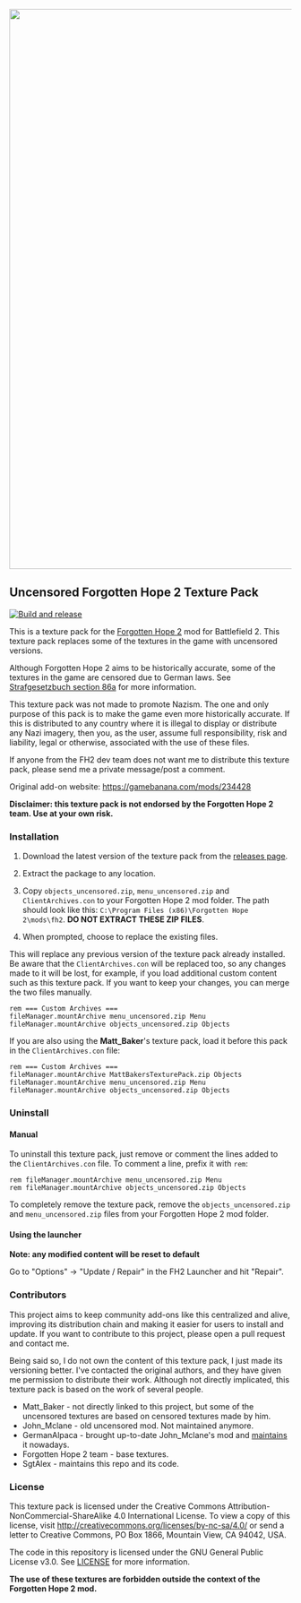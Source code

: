 <p align="center"> <img width="1000px" src="http://forgottenhope.warumdarum.de/images/news/124%20-%20FH2mod.jpg"/> </p>

## Uncensored Forgotten Hope 2 Texture Pack

[![Build and release](https://github.com/Forgotten-Hope-2-community-addons/fh2_uncensored_texture_pack/actions/workflows/build-and-release.yml/badge.svg)](https://github.com/Forgotten-Hope-2-community-addons/fh2_uncensored_texture_pack/actions/workflows/build-and-release.yml)

This is a texture pack for the [Forgotten Hope 2][website] mod for Battlefield 2. This 
texture pack replaces some of the textures in the game with uncensored versions.

Although Forgotten Hope 2 aims to be historically accurate, some of the textures in the 
game are censored due to German laws. See [Strafgesetzbuch section 86a][86a] for more information.

This texture pack was not made to promote Nazism. The one and only purpose of this pack is to make the game even more historically accurate. If this is distributed to any country where it is illegal to display or distribute any Nazi imagery, then you, as the user, assume full responsibility, risk and liability, legal or otherwise, associated with the use of these files.

If anyone from the FH2 dev team does not want me to distribute this texture
pack, please send me a private message/post a comment.

Original add-on website: https://gamebanana.com/mods/234428

**Disclaimer: this texture pack is not endorsed by the Forgotten Hope 2 team. Use at your own risk.**

### Installation

1. Download the latest version of the texture pack from the [releases page](https://github.com/Forgotten-Hope-2-community-addons/fh2_uncensored_texture_pack/releases).

2. Extract the package to any location.

3. Copy `objects_uncensored.zip`, `menu_uncensored.zip` and `ClientArchives.con` to your Forgotten Hope 2 mod folder. The path should look like this: `C:\Program Files (x86)\Forgotten Hope 2\mods\fh2`. **DO NOT EXTRACT THESE ZIP FILES**.

4. When prompted, choose to replace the existing files.

This will replace any previous version of the texture pack already installed. Be aware that the `ClientArchives.con` will be replaced too, so any changes made to it will be lost, for example, if you load additional custom content such as this texture pack. If you want to keep your changes, you can merge the two files manually.

```
rem === Custom Archives === 
fileManager.mountArchive menu_uncensored.zip Menu
fileManager.mountArchive objects_uncensored.zip Objects
```

If you are also using the **Matt_Baker**'s texture pack, load it before this pack in the `ClientArchives.con` file:

```
rem === Custom Archives ===
fileManager.mountArchive MattBakersTexturePack.zip Objects
fileManager.mountArchive menu_uncensored.zip Menu
fileManager.mountArchive objects_uncensored.zip Objects
```

### Uninstall


#### Manual

To uninstall this texture pack, just remove or comment the lines added to the `ClientArchives.con` file. To comment a line, prefix it with `rem`:

```
rem fileManager.mountArchive menu_uncensored.zip Menu
rem fileManager.mountArchive objects_uncensored.zip Objects
```

To completely remove the texture pack, remove the `objects_uncensored.zip` and `menu_uncensored.zip` files from your Forgotten Hope 2 mod folder.


#### Using the launcher

**Note: any modified content will be reset to default**

Go to "Options" → "Update / Repair" in the FH2 Launcher and hit "Repair".


### Contributors

This project aims to keep community add-ons like this centralized and alive, improving its 
distribution chain and making it easier for users to install and update. If you want to
contribute to this project, please open a pull request and contact me.

Being said so, I do not own the content of this texture pack, I just made its versioning better.
I've contacted the original authors, and they have given me permission to distribute their work.
Although not directly implicated, this texture pack is based on the work of several people.

- Matt_Baker - not directly linked to this project, but some of the uncensored textures are based on censored textures made by him.
- John_Mclane - old uncensored mod. Not maintained anymore.
- GermanAlpaca - brought up-to-date John_Mclane's mod and [maintains][addon] it nowadays.
- Forgotten Hope 2 team - base textures.
- SgtAlex - maintains this repo and its code.

### License

This texture pack is licensed under the Creative Commons Attribution-NonCommercial-ShareAlike 4.0 International License. To view a copy of this license, visit http://creativecommons.org/licenses/by-nc-sa/4.0/ or send a letter to Creative Commons, PO Box 1866, Mountain View, CA 94042, USA.

The code in this repository is licensed under the GNU General Public License v3.0. See [LICENSE](LICENSE) for more information.

**The use of these textures are forbidden outside the context of the Forgotten Hope 2 mod.**


[website]: https://www.moddb.com/mods/forgotten-hope-2/
[86a]: https://en.wikipedia.org/wiki/Strafgesetzbuch_section_86a
[addon]: https://gamebanana.com/mods/234428
